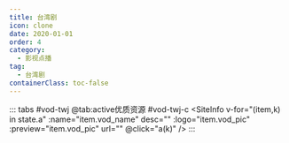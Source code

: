 ```yaml
---
title: 台湾剧
icon: clone
date: 2020-01-01
order: 4
category:
  - 影视点播
tag:
  - 台湾剧
containerClass: toc-false
---
```


<ArtPlayer :src="state.src" :config="hlsConfig(state.p)" />

::: tabs #vod-twj
@tab:active优质资源 #vod-twj-c
<SiteInfo v-for="(item,k) in state.a" :name="item.vod_name" desc="" :logo="item.vod_pic"
:preview="item.vod_pic" url="" @click="a(k)" />
:::

<script setup>
  import vod from '@db/vod.js'
  import { hlsConfig } from '@cps/artConst'
  import { useStorage } from '@vueuse/core'
  import { onMounted } from "vue";
  const state = useStorage(
    "vod-twj",
    {
      src:"",
      a: [],
      p: []
    }
  )

  onMounted(async () => {
    state.value.a = (await vod.find({ "name": "yzzy-13" })).data
    a(0)
  });
  const a = (key) => {
    const { a } = state.value
    state.value.p = a[key].play_list
    state.value.src = a[key].play_list[0].url
  }
</script>